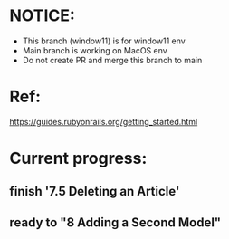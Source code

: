 # NOTICE:
- This branch (window11) is for window11 env
- Main branch is working on MacOS env
- Do not create PR and merge this branch to main
# Ref: 
https://guides.rubyonrails.org/getting_started.html

# Current progress: 
## finish '7.5 Deleting an Article'
## ready to "8 Adding a Second Model"